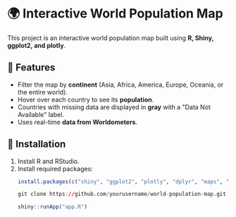 # 🌍 Interactive World Population Map

This project is an interactive world population map built using **R, Shiny, ggplot2, and plotly**.

## 📌 Features
- Filter the map by **continent** (Asia, Africa, America, Europe, Oceania, or the entire world).
- Hover over each country to see its **population**.
- Countries with missing data are displayed in **gray** with a "Data Not Available" label.
- Uses real-time **data from Worldometers**.

## 🚀 Installation
1. Install R and RStudio.
2. Install required packages:
   ```r
   install.packages(c("shiny", "ggplot2", "plotly", "dplyr", "maps", "rvest", "magrittr"))

   git clone https://github.com/yourusername/world-population-map.git

   shiny::runApp("app.R")


